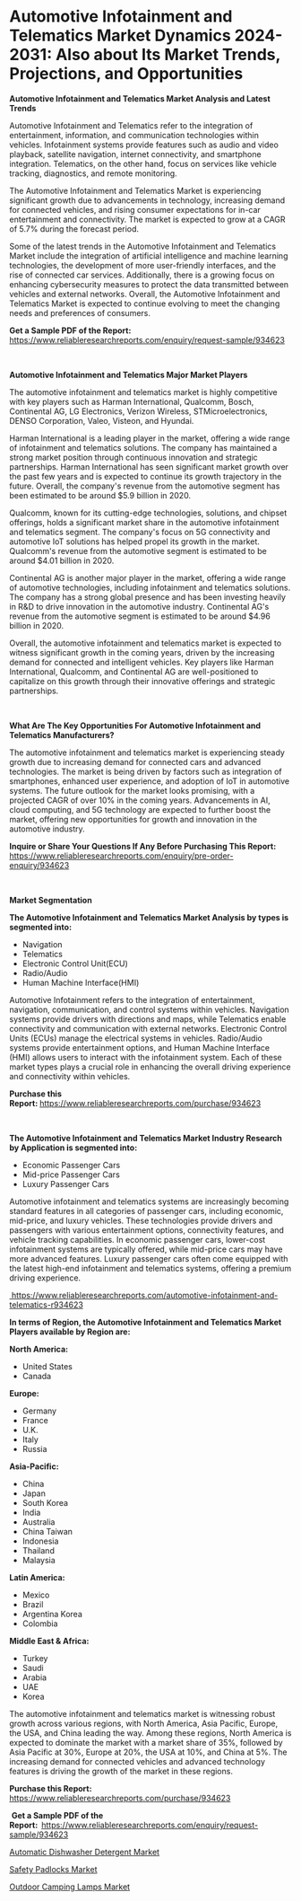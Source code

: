 <p><h1>Automotive Infotainment and Telematics Market Dynamics 2024-2031: Also about Its Market Trends, Projections, and Opportunities</h1></p><p><strong>Automotive Infotainment and Telematics Market Analysis and Latest Trends</strong></p>
<p><p>Automotive Infotainment and Telematics refer to the integration of entertainment, information, and communication technologies within vehicles. Infotainment systems provide features such as audio and video playback, satellite navigation, internet connectivity, and smartphone integration. Telematics, on the other hand, focus on services like vehicle tracking, diagnostics, and remote monitoring.</p><p>The Automotive Infotainment and Telematics Market is experiencing significant growth due to advancements in technology, increasing demand for connected vehicles, and rising consumer expectations for in-car entertainment and connectivity. The market is expected to grow at a CAGR of 5.7% during the forecast period.</p><p>Some of the latest trends in the Automotive Infotainment and Telematics Market include the integration of artificial intelligence and machine learning technologies, the development of more user-friendly interfaces, and the rise of connected car services. Additionally, there is a growing focus on enhancing cybersecurity measures to protect the data transmitted between vehicles and external networks. Overall, the Automotive Infotainment and Telematics Market is expected to continue evolving to meet the changing needs and preferences of consumers.</p></p>
<p><strong>Get a Sample PDF of the Report:&nbsp;</strong> <a href="https://www.reliableresearchreports.com/enquiry/request-sample/934623">https://www.reliableresearchreports.com/enquiry/request-sample/934623</a></p>
<p>&nbsp;</p>
<p><strong>Automotive Infotainment and Telematics Major Market Players</strong></p>
<p><p>The automotive infotainment and telematics market is highly competitive with key players such as Harman International, Qualcomm, Bosch, Continental AG, LG Electronics, Verizon Wireless, STMicroelectronics, DENSO Corporation, Valeo, Visteon, and Hyundai. </p><p>Harman International is a leading player in the market, offering a wide range of infotainment and telematics solutions. The company has maintained a strong market position through continuous innovation and strategic partnerships. Harman International has seen significant market growth over the past few years and is expected to continue its growth trajectory in the future. Overall, the company's revenue from the automotive segment has been estimated to be around $5.9 billion in 2020.</p><p>Qualcomm, known for its cutting-edge technologies, solutions, and chipset offerings, holds a significant market share in the automotive infotainment and telematics segment. The company's focus on 5G connectivity and automotive IoT solutions has helped propel its growth in the market. Qualcomm's revenue from the automotive segment is estimated to be around $4.01 billion in 2020.</p><p>Continental AG is another major player in the market, offering a wide range of automotive technologies, including infotainment and telematics solutions. The company has a strong global presence and has been investing heavily in R&D to drive innovation in the automotive industry. Continental AG's revenue from the automotive segment is estimated to be around $4.96 billion in 2020.</p><p>Overall, the automotive infotainment and telematics market is expected to witness significant growth in the coming years, driven by the increasing demand for connected and intelligent vehicles. Key players like Harman International, Qualcomm, and Continental AG are well-positioned to capitalize on this growth through their innovative offerings and strategic partnerships.</p></p>
<p>&nbsp;</p>
<p><strong>What Are The Key Opportunities For Automotive Infotainment and Telematics Manufacturers?</strong></p>
<p><p>The automotive infotainment and telematics market is experiencing steady growth due to increasing demand for connected cars and advanced technologies. The market is being driven by factors such as integration of smartphones, enhanced user experience, and adoption of IoT in automotive systems. The future outlook for the market looks promising, with a projected CAGR of over 10% in the coming years. Advancements in AI, cloud computing, and 5G technology are expected to further boost the market, offering new opportunities for growth and innovation in the automotive industry.</p></p>
<p><strong>Inquire or Share Your Questions If Any Before Purchasing This Report:</strong> <a href="https://www.reliableresearchreports.com/enquiry/pre-order-enquiry/934623">https://www.reliableresearchreports.com/enquiry/pre-order-enquiry/934623</a></p>
<p>&nbsp;</p>
<p><strong>Market Segmentation</strong></p>
<p><strong>The Automotive Infotainment and Telematics Market Analysis by types is segmented into:</strong></p>
<p><ul><li>Navigation</li><li>Telematics</li><li>Electronic Control Unit(ECU)</li><li>Radio/Audio</li><li>Human Machine Interface(HMI)</li></ul></p>
<p><p>Automotive Infotainment refers to the integration of entertainment, navigation, communication, and control systems within vehicles. Navigation systems provide drivers with directions and maps, while Telematics enable connectivity and communication with external networks. Electronic Control Units (ECUs) manage the electrical systems in vehicles. Radio/Audio systems provide entertainment options, and Human Machine Interface (HMI) allows users to interact with the infotainment system. Each of these market types plays a crucial role in enhancing the overall driving experience and connectivity within vehicles.</p></p>
<p><strong>Purchase this Report:&nbsp;</strong><a href="https://www.reliableresearchreports.com/purchase/934623">https://www.reliableresearchreports.com/purchase/934623</a></p>
<p>&nbsp;</p>
<p><strong>The Automotive Infotainment and Telematics Market Industry Research by Application is segmented into:</strong></p>
<p><ul><li>Economic Passenger Cars</li><li>Mid-price Passenger Cars</li><li>Luxury Passenger Cars</li></ul></p>
<p><p>Automotive infotainment and telematics systems are increasingly becoming standard features in all categories of passenger cars, including economic, mid-price, and luxury vehicles. These technologies provide drivers and passengers with various entertainment options, connectivity features, and vehicle tracking capabilities. In economic passenger cars, lower-cost infotainment systems are typically offered, while mid-price cars may have more advanced features. Luxury passenger cars often come equipped with the latest high-end infotainment and telematics systems, offering a premium driving experience.</p></p>
<p><a href="https://www.reliableresearchreports.com/automotive-infotainment-and-telematics-r934623">&nbsp;https://www.reliableresearchreports.com/automotive-infotainment-and-telematics-r934623</a></p>
<p><strong>In terms of Region, the Automotive Infotainment and Telematics Market Players available by Region are:</strong></p>
<p>
    <p> <strong> North America: </strong>
        <ul>
            <li>United States</li>
            <li>Canada</li>
        </ul>
        </p> 
    <p> <strong> Europe: </strong>
        <ul>
            <li>Germany</li>
            <li>France</li>
            <li>U.K.</li>
            <li>Italy</li>
            <li>Russia</li>
        </ul>
        </p> 
    <p> <strong> Asia-Pacific: </strong>
        <ul>
            <li>China</li>
            <li>Japan</li>
            <li>South Korea</li>
            <li>India</li>
            <li>Australia</li>
            <li>China Taiwan</li>
            <li>Indonesia</li>
            <li>Thailand</li>
            <li>Malaysia</li>
        </ul>
        </p> 
    <p> <strong> Latin America: </strong>
        <ul>
            <li>Mexico</li>
            <li>Brazil</li>
            <li>Argentina Korea</li>
            <li>Colombia</li>
        </ul>
        </p> 
    <p> <strong> Middle East & Africa: </strong>
        <ul>
            <li>Turkey</li>
            <li>Saudi</li>
            <li>Arabia</li>
            <li>UAE</li>
            <li>Korea</li>
        </ul>
    </p>
    </p>
<p><p>The automotive infotainment and telematics market is witnessing robust growth across various regions, with North America, Asia Pacific, Europe, the USA, and China leading the way. Among these regions, North America is expected to dominate the market with a market share of 35%, followed by Asia Pacific at 30%, Europe at 20%, the USA at 10%, and China at 5%. The increasing demand for connected vehicles and advanced technology features is driving the growth of the market in these regions.</p></p>
<p><strong>Purchase this Report: </strong><a href="https://www.reliableresearchreports.com/purchase/934623">https://www.reliableresearchreports.com/purchase/934623</a></p>
<p>&nbsp;<strong>Get a Sample PDF of the Report:&nbsp;&nbsp;</strong><a href="https://www.reliableresearchreports.com/enquiry/request-sample/934623">https://www.reliableresearchreports.com/enquiry/request-sample/934623</a></p>
<p><strong></strong></p>
<p><p><a href="https://www.linkedin.com/pulse/automatic-dishwasher-detergent-market-trends-forecast-competitive-feh7e">Automatic Dishwasher Detergent Market</a></p><p><a href="https://www.linkedin.com/pulse/safety-padlocks-market-insight-trends-growth-forecasted-from-rrjwe">Safety Padlocks Market</a></p><p><a href="https://www.linkedin.com/pulse/outdoor-camping-lamps-market-report-reveals-latest-trends-growth-p9zne">Outdoor Camping Lamps Market</a></p></p>